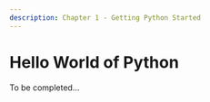 ```yaml
---
description: Chapter 1 - Getting Python Started
---
```


# Hello World of Python

To be completed...

